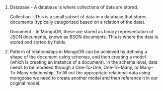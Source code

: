 1. 
    Database - A database is where collections of data are stored.

    Collection - This is a small subset of data in a database that stores documents (typically categorized based on a relation of the data).

    Document - In MongoDB, these are stored as binary representation of JSON documents, known as BSON documents. This is where the data is stored and sorted by fields.

2. Pattern of relationships in MongoDB can be achieved by defining a shape of the document using schemas, and then creating a model (which is creating an instance of a document). In the schema level, data needs to be modeled through a One-To-One, One-To-Many, or Many-To-Many relationship. To fill out the appropriate relational data using mongoose we need to create another model and then reference it in our original model. 